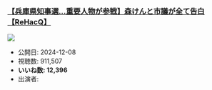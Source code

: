 ### [【兵庫県知事選…重要人物が参戦】森けんと市議が全て告白【ReHacQ】](https://www.youtube.com/watch?v=yFtpS4iZXlg)
[![](https://img.youtube.com/vi/yFtpS4iZXlg/sddefault.jpg)](https://www.youtube.com/watch?v=yFtpS4iZXlg)
-   公開日: 2024-12-08
-   視聴数: 911,507
-   **いいね数: 12,396**
-   出演者: 
